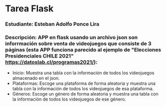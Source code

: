# Tarea Flask

### Estudiante: Esteban Adolfo Ponce Lira

### Descripción: APP en flask usando un archivo json son inforrmación sobre venta de videojuegos que consiste de 3 páginas (esta APP funciona parecido al ejemplo de "Elecciones Presidenciales CHILE 2021" https://datoslab.cl/programas2021/):
- Inicio: Muestra una tabla con la información de todos los videojuegos almacenado en el json.
- Plataformas: Escoge una plataforma de forma aleatoria y muestra una tabla con la información de todos los videojuegos de esa plataforma.
- Géneros: Escoge un género de forma aleatoria y muestra una tabla con la información de todos los videojuegos de ese género.